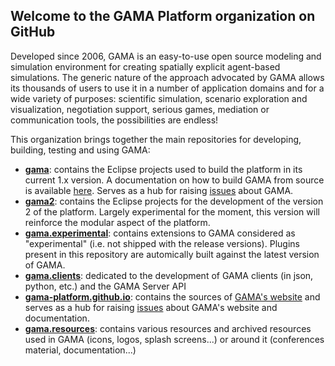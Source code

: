 ## Welcome to the GAMA Platform organization on GitHub

Developed since 2006, GAMA is an easy-to-use open source modeling and simulation environment for creating spatially explicit agent-based simulations. The generic nature of the approach advocated by GAMA allows its thousands of users to use it in a number of application domains and for a wide variety of purposes: scientific simulation, scenario exploration and visualization, negotiation support, serious games, mediation or communication tools, the possibilities are endless!



This organization brings together the main repositories for developing, building, testing and using GAMA:

- **[gama](https://github.com/gama-platform/gama)**: contains the Eclipse projects used to build the platform in its current 1.x version. A documentation on how to build GAMA from source is available [here](https://github.com/gama-platform/gama/wiki/InstallingGitVersion). Serves as a hub for raising [issues](https://github.com/gama-platform/gama/issues) about GAMA.
- **[gama2](https://github.com/gama-platform/gama2)**: contains the Eclipse projects for the development of the version 2 of the platform. Largely experimental for the moment, this version will reinforce the modular aspect of the platform.
- **[gama.experimental](https://github.com/gama-platform/gama.experimental)**: contains extensions to GAMA considered as "experimental" (i.e. not shipped with the release versions). Plugins present in this repository are automically built against the latest version of GAMA. 
- **[gama.clients](https://github.com/gama-platform/gama.client)**: dedicated to the development of GAMA clients (in json, python, etc.) and the GAMA Server API
- **[gama-platform.github.io](https://github.com/gama-platform/gama-platform.github.io)**: contains the sources of [GAMA's website](https://gama-platform.org) and serves as a hub for raising [issues](https://github.com/gama-platform/gama-platform.github.io/issues) about GAMA's website and documentation. 
- **[gama.resources](https://github.com/gama-platform/gama.resources)**: contains various resources and archived resources used in GAMA (icons, logos, splash screens...) or around it (conferences material, documentation...)

